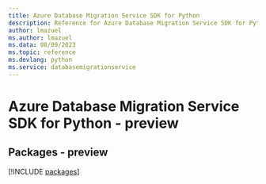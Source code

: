 ```yaml
---
title: Azure Database Migration Service SDK for Python
description: Reference for Azure Database Migration Service SDK for Python
author: lmazuel
ms.author: lmazuel
ms.data: 08/09/2023
ms.topic: reference
ms.devlang: python
ms.service: databasemigrationservice
---
```

# Azure Database Migration Service SDK for Python - preview
## Packages - preview
[!INCLUDE [packages](database-migration-service-index.md)]